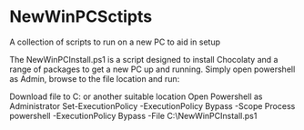 # NewWinPCSctipts
A collection of scripts to run on a new PC to aid in setup

The NewWinPCInstall.ps1 is a script designed to install Chocolaty and a range of packages to get a new PC up and running. Simply open powershell as Admin, browse to the file location and run:

Download file to C: or another suitable location Open Powershell as Administrator Set-ExecutionPolicy -ExecutionPolicy Bypass -Scope Process powershell -ExecutionPolicy Bypass -File C:\NewWinPCInstall.ps1
